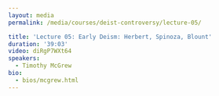 ```yaml
---
layout: media
permalink: /media/courses/deist-controversy/lecture-05/

title: 'Lecture 05: Early Deism: Herbert, Spinoza, Blount'
duration: '39:03'
video: diRgP7WXt64
speakers:
  - Timothy McGrew
bio:
  - bios/mcgrew.html
---
```

